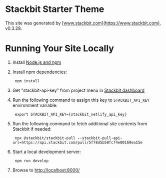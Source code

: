 # Stackbit Starter Theme

This site was generated by [www.stackbit.com](https://www.stackbit.com), v0.3.28.

# Running Your Site Locally

1. Install [Node.js and npm](https://nodejs.org/en/)

1. Install npm dependencies:

        npm install

1. Get "stackbit-api-key" from project menu in [Stackbit dashboard](https://app.stackbit.com/dashboard)

1. Run the following command to assign this key to `STACKBIT_API_KEY` environment variable:

        export STACKBIT_API_KEY={stackbit_netlify_api_key}

1. Run the following command to fetch additional site contents from Stackbit if needed:

        npx @stackbit/stackbit-pull --stackbit-pull-api-url=https://api.stackbit.com/pull/5f78d5b58fcf4e00169ea15e

1. Start a local development server:

        npm run develop

1. Browse to [http://localhost:8000/](http://localhost:8000/)
